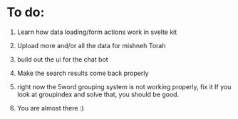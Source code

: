 # To do:

1. Learn how data loading/form actions work in svelte kit
2. Upload more and/or all the data for mishneh Torah
3. build out the ui for the chat bot
4. Make the search results come back properly
5. right now the 5word grouping system is not working properly, fix it
   If you look at groupindex and solve that, you should be good.

6. You are almost there :)
